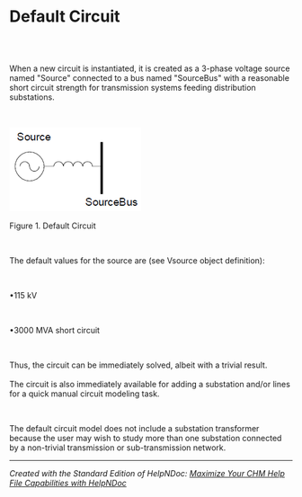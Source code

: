 # Default Circuit

&nbsp;

\
When a new circuit is instantiated, it is created as a 3-phase voltage source named "Source" connected to a bus named "SourceBus" with a reasonable short circuit strength for transmission systems feeding distribution substations.

&nbsp;

![Image](<lib/NewItem134.png>)

Figure 1. Default Circuit

&nbsp;

The default values for the source are (see Vsource object definition):

&nbsp;

•115 kV

&nbsp;

•3000 MVA short circuit

&nbsp;

Thus, the circuit can be immediately solved, albeit with a trivial result.\
\
The circuit is also immediately available for adding a substation and/or lines for a quick manual circuit modeling task.

&nbsp;

The default circuit model does not include a substation transformer because the user may wish to study more than one substation connected by a non-trivial transmission or sub-transmission network.


***
_Created with the Standard Edition of HelpNDoc: [Maximize Your CHM Help File Capabilities with HelpNDoc](<https://www.helpndoc.com/feature-tour/create-chm-help-files/>)_
